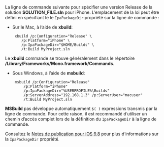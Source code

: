
La ligne de commande suivante pour spécifier une version Release de la solution **SOLUTION_FILE.sln** pour iPhone. L’emplacement de la loi peut être défini en spécifiant le le `IpaPackageDir` propriété sur la ligne de commande :

 - Sur le Mac, à l’aide de **xbuild**:

        xbuild /p:Configuration="Release" \ 
           /p:Platform="iPhone" \ 
           /p:IpaPackageDir="$HOME/Builds" \
           /t:Build MyProject.sln

Le **xbuild** commande se trouve généralement dans le répertoire **/Library/Frameworks/Mono.framework/Commands**.

 - Sous Windows, à l’aide de **msbuild**:

        msbuild /p:Configuration="Release" 
            /p:Platform="iPhone" 
            /p:IpaPackageDir="%USERPROFILE%\Builds" 
            /p:ServerAddress="192.168.1.3" /p:ServerUser="macuser"  
            /t:Build MyProject.sln


**MSBuild** pas développe automatiquement `$( )` expressions transmis par la ligne de commande. Pour cette raison, il est recommandé d’utiliser un chemin d’accès complet lors de la définition du `IpaPackageDir` à la ligne de commande.


Consultez le [Notes de publication pour iOS 9.8](https://developer.xamarin.com/releases/ios/xamarin.ios_9/xamarin.ios_9.8/#New_MSBuild_property_IpaPackageDir_to_customize_.ipa_output_location) pour plus d’informations sur la `IpaPackageDir` propriété.
